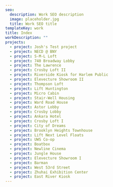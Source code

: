 ```yaml
---
seo:
  description: Work SEO description
  image: placeholder.jpg
  title: Work SEO title
templateKey: work
title: Index
workDescription: ""
projects:
  - project: Josh's Test project
  - project: NECD @ BNY
  - project: S-M-L Loft
  - project: 740 Broadway Lobby
  - project: The Lawrence
  - project: Crosby Loft II
  - project: Riverside Kiosk for Harlem Public
  - project: Elevecture Showroom II
  - project: Thompson Loft
  - project: Lift Huntington
  - project: Micro Cabin
  - project: Stair-Well Housing
  - project: Ward Road House
  - project: Astor Lobby
  - project: Crosby Lobby
  - project: Ankara Hotel
  - project: Crosby Loft I
  - project: City of Dreams
  - project: Brooklyn Heights Townhouse
  - project: Lift Next Level Floats
  - project: UWS Co-op
  - project: Boatbox
  - project: Newline Cinema
  - project: Jungle House
  - project: Elevecture Showroom I
  - project: Barman
  - project: West 53rd Street
  - project: Zhuhai Exhibition Center
  - project: East River Kiosk
---
```

